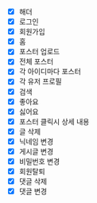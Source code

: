 - [x] 해더
- [x] 로그인
- [x] 회원가입
- [x] 홈
- [x] 포스터 업로드
- [x] 전체 포스터
- [x] 각 아이디마다 포스터
- [x] 각 유저 프로필
- [x] 검색
- [x] 좋아요
- [x] 싫어요
- [x] 포스터 클릭시 상세 내용
- [x] 글 삭제
- [x] 닉네임 변경
- [x] 게시글 변경
- [x] 비밀번호 변경
- [x] 회원탈퇴
- [x] 댓글 삭제
- [x] 댓글 변경
